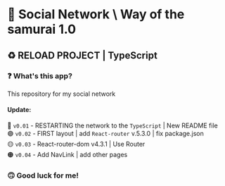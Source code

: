 # 🤖 Social Network \ Way of the samurai 1.0 #
## ♻️ RELOAD PROJECT | TypeScript ##
### ❓ What's this app? ###
This repository for my social network

#### Update: ####
🔘 `v0.01` - RESTARTING the network to the `TypeScript` | New README file  
🟣 `v0.02` - FIRST layout | add `React-router` v.5.3.0 | fix package.json  
🟡 `v0.03` - React-router-dom v4.3.1 | Use Router  
🟠 `v0.04` - Add NavLink | add other pages  


### 🙃 Good luck for me! ###
